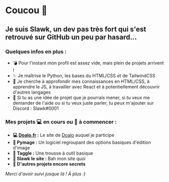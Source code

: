 # Coucou 👋

## Je suis Slawk, un dev pas très fort qui s'est retrouvé sur GitHub un peu par hasard...

### Quelques infos en plus :

- 💣 Pour l'instant mon profil est assez vide, mais plein de projets arrivent !
- ✨ Je maîtrise le Python, les bases du HTML/CSS et de TailwindCSS
- 🔭 Je cherche à approfondir mes connaissances en HTML/CSS, à apprendre le JS, à travailler avec React et à potentiellement découvrir d'autres langages
- 💬 Si tu as une idée de projet que je pourrais mener, si tu veux me demander de l'aide ou si tu veux juste parler, tu peux m'ajouter sur Discord : Slawk#0001

### Mes projets 💻 en cours ou 🚧 à commencer :
- **💻 [Doalo.fr](https://github.com/Doalou/doalo.fr) :** Le site de [Doalo](https://github.com/Doalou) auquel je participe
- **🚧 Pymage :** Un logiciel regroupant des options basiques d'édition d'image
- **🚧 Taggle :** Une trousse à outil basique
- **🚧 Slawk le site :** Bah mon site quoi
- **👀 D'autres projets encore secrets**

*Merci d'avoir suivi jusque là ! À plus :)*
